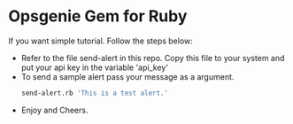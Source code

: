 # Opsgenie Gem for Ruby

If you want simple tutorial. Follow the steps below:
 
- Refer to the file send-alert in this repo. Copy this file to your system and put your api key in the variable 'api_key'
- To send a sample alert pass your message as a argument.
  ```bash
  send-alert.rb 'This is a test alert.'
- Enjoy and Cheers.